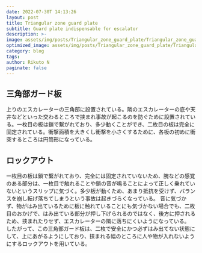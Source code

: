 ```yaml
---
date: 2022-07-30T 14:13:26
layout: post
title: Triangular zone guard plate
subtitle: Guard plate indispensable for escalator
description: >-
image: assets/img/posts/Triangular_zone_guard_plate/Triangular_zone_guard_plate.jpg
optimized_image: assets/img/posts/Triangular_zone_guard_plate/Triangular_zone_guard_plate_resized_thumbnail.jpg
category: blog
tags: 
author: Rikuto N
paginate: false
---
```


## 三角部ガード板

上りのエスカレーターの三角部に設置されている。隣のエスカレーターの底や天井などといった交わるところで挟まれ事故が起こるのを防ぐために設置されている。一枚目の板は鎖で繋がれており、多少動くことができ、二枚目の板は完全に固定されている。衝撃面積を大きくし衝撃を小さくするために、各板の初めに衝突するところは円筒形になっている。

## ロックアウト

一枚目の板は鎖で繋がれており、完全には固定されていないため、腕などの感覚のある部分は、一枚目で触れることや鎖の音が鳴ることによって正しく乗れていないというスリップに気づく。多少板が動くため、あまり抵抗を受けず、バランスを崩し転げ落ちてしまうという事故は起きづらくなっている。
音に気づかず、物がはみ出ているために板に触れていることにも気づかない場合でも、二枚目のおかげで、はみ出ている部分が押し下げられるのではなく、後方に押されるため、挟まれたりせず、エスカレーターの隣に落ちにくいようになっている。
したがって、この三角部ガード板は、二枚で安全にかつ必ずはみ出てない状態にして、上にあがるようにしており、挟まれる幅のところに人や物が入れないようにするロックアウトを用いている。